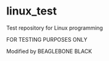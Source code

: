 # linux_test
Test repository for Linux programming

FOR TESTING PURPOSES ONLY

Modified by BEAGLEBONE BLACK
